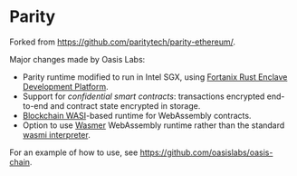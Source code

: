 # Parity

Forked from https://github.com/paritytech/parity-ethereum/.

Major changes made by Oasis Labs:
* Parity runtime modified to run in Intel SGX, using [Fortanix Rust Enclave Development Platform](https://github.com/fortanix/rust-sgx).
* Support for *confidential smart contracts*: transactions encrypted end-to-end and contract state encrypted in storage.
* [Blockchain WASI](https://github.com/oasislabs/rfcs/pull/1)-based runtime for WebAssembly contracts.
* Option to use [Wasmer](https://github.com/wasmerio/wasmer) WebAssembly runtime rather than the standard [wasmi interpreter](https://github.com/oasislabs/wasmi).

For an example of how to use, see https://github.com/oasislabs/oasis-chain.

